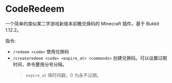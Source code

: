 # CodeRedeem

一个简单的类似某二字游戏新版本前瞻兑换码的 Minecraft 插件。基于 Bukkit 1.12.2。

指令:
- `/redeem <code>`  使用兑换码
- `/createredeem <code> <expire_at> <commands>` 创建兑换码。可以设置过期时间，命令要用分号分隔。
    > `expire_at` 填时间戳，0 为永不过期。